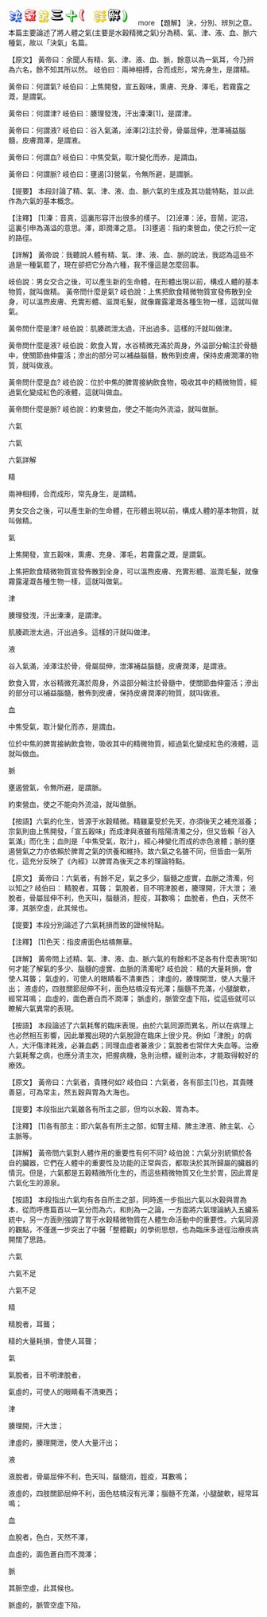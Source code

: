 


![30_決氣第三十(詳解).gif](images/4a4d801be5250.gif)
 more 
【題解】
決，分別、辨別之意。本篇主要論述了將人體之氣(主要是水穀精微之氣)分為精、氣、津、液、血、脈六種氣，故以「決氣」名篇。


【原文】
黃帝曰：余聞人有精、氣、津、液、血、脈，餘意以為一氣耳，今乃辨為六名，餘不知其所以然。
岐伯曰：兩神相搏，合而成形，常先身生，是謂精。


黃帝曰：何謂氣?
岐伯曰：上焦開發，宣五穀味，熏膚、充身、澤毛，若霧露之溉，是謂氣。


黃帝曰：何謂津?
岐伯曰：腠理發洩，汗出溱溱[1]，是謂津。


黃帝曰：何謂液?
岐伯曰：谷入氣滿，淖澤[2]注於骨，骨屬屈伸，泄澤補益腦髓，皮膚潤澤，是謂液。


黃帝曰：何謂血?
岐伯曰：中焦受氣，取汁變化而赤，是謂血。


黃帝曰：何謂脈?
岐伯曰：壅遏[3]營氣，令無所避，是謂脈。


【提要】
本段討論了精、氣、津、液、血、脈六氣的生成及其功能特點，並以此作為六氣的基本概念。


【注釋】
[1]溱：音真，這裏形容汗出很多的樣子。
[2]淖澤：淖，音鬧，泥沼，這裏引申為滿溢的意思。澤，即潤澤之意。
[3]壅遏：指約束營血，使之行於一定的路徑。


【詳解】
黃帝說：我聽說人體有精、氣、津、液、血、脈的說法，我認為這些不過是一種氣罷了，現在卻把它分為六種，我不懂這是怎麼回事。


岐伯說：男女交合之後，可以產生新的生命體，在形體出現以前，構成人體的基本物質，就叫做精。
黃帝問什麼是氣?
岐伯說：上焦把飲食精微物質宣發佈散到全身，可以溫煦皮膚、充實形體、滋潤毛髮，就像霧露灌溉各種生物一樣，這就叫做氣。


黃帝問什麼是津?
岐伯說：肌腠疏泄太過，汗出過多。這樣的汗就叫做津。


黃帝問什麼是液?
岐伯說：飲食入胃，水谷精微充滿於周身，外溢部分輸注於骨髓中，使關節曲伸靈活；滲出的部分可以補益腦髓，散佈到皮膚，保持皮膚潤澤的物質，就叫做液。


黃帝問什麼是血?
岐伯說：位於中焦的脾胃接納飲食物，吸收其中的精微物質，經過氣化變成紅色的液體，這就叫做血。


黃帝問什麼是脈?
岐伯說：約束營血，使之不能向外流溢，就叫做脈。


六氣


六氣


六氣詳解


精


兩神相搏，合而成形，常先身生，是謂精。


男女交合之後，可以產生新的生命體，在形體出現以前，構成人體的基本物質，就叫做精。


氣


上焦開發，宣五穀味，熏膚、充身、澤毛，若霧露之溉，是謂氣。


上焦把飲食精微物質宣發佈散到全身，可以溫煦皮膚、充實形體、滋潤毛髮，就像霧露灌溉各種生物一樣，這就叫做氣。


津


腠理發洩，汗出溱溱，是謂津。


肌腠疏泄太過，汗出過多。這樣的汗就叫做津。


液


谷入氣滿，淖澤注於骨，骨屬屈伸，泄澤補益腦髓，皮膚潤澤，是謂液。


飲食入胃，水谷精微充滿於周身，外溢部分輸注於骨髓中，使關節曲伸靈活；滲出的部分可以補益腦髓，散佈到皮膚，保持皮膚潤澤的物質，就叫做液。


血


中焦受氣，取汁變化而赤，是謂血。


位於中焦的脾胃接納飲食物，吸收其中的精微物質，經過氣化變成紅色的液體，這就叫做血。


脈


壅遏營氣，令無所避，是謂脈。


約束營血，使之不能向外流溢，就叫做脈。


【按語】六氣的化生，皆源于水穀精微。精雖稟受於先天，亦須後天之補充滋養；宗氣則由上焦開發，「宣五穀味」而成津與液雖有陰陽清濁之分，但又皆賴「谷入氣滿」而化生；血則是「中焦受氣，取汁」，經心神變化而成的赤色液體；脈的壅遏營氣之力亦依賴於脾胃之氣的供養和維持。故六氣之名雖不同，但皆由一氣所化，這充分反映了《內經》以脾胃為後天之本的理論特點。


【原文】
黃帝曰：六氣者，有餘不足，氣之多少，腦髓之虛實，血脈之清濁，何以知之?
岐伯曰：
精脫者，耳聾；
氣脫者，目不明津脫者，腠理開，汗大泄；
液脫者，骨屬屈伸不利，色天叫，腦髓消，脛疫，耳數鳴；
血脫者，色白，天然不澤，其脈空虛，此其候也。


【提要】本段分別論述了六氣耗損而致的證候特點。


【注釋】
[1]色天：指皮膚面色枯槁無華。


【詳解】
黃帝問上述精、氣、津、液、血、脈六氣的有餘和不足各有什麼表現?如何才能了解氣的多少、腦髓的虛實、血脈的清濁呢?
岐伯說：
精的大量耗損，會使人耳聾；
氣虛的，可使人的眼睛看不清東西；
津虛的，腠理開泄，使人大量汗出；
液虛的，四肢關節屈伸不利，面色枯槁沒有光澤；腦髓不充滿，小腿酸軟，經常耳鳴；
血虛的，面色蒼白而不潤澤；
脈虛的，脈管空虛下陷，從這些就可以瞭解六氣異常的表現。


【按語】
本段論述了六氣耗奪的臨床表現，由於六氣同源而異名，所以在病理上也必然相互影響，因此單獨出現的六氣脫證在臨床上很少見。例如「津脫」的病人，大汗傷津耗液，必兼血虧；同理血虛者兼液少；氣脫者也常伴大失血等。治療六氣耗奪之病，也應分清主次，把握病機，急則治標，緩則治本，才能取得較好的療效。


【原文】
黃帝曰：六氣者，貴賤何如?
岐伯曰：六氣者，各有部主[1]也，其貴賤善惡，可為常主，然五穀與胃為大海也。


【提要】本段指出六氣雖各有所主之部，但均以水穀、胃為本。


【注釋】
[1]各有部主：即六氣各有所主之部，如腎主精、脾主津液、肺主氣、心主脈等。


【詳解】
黃帝問六氣對人體作用的重要性有何不同?
岐伯說：六氣分別統領於各自的臟器，它們在人體中的重要性及功能的正常與否，都取決於其所歸屬的臟器的情況。但是，六氣都是五穀精微所化生的，而這些精微物質又化生於胃，因此胃是六氣化生的源泉。


【按語】
本段指出六氣均有各自所主之部，同時進一步指出六氣以水穀與胃為本，從而呼應篇首以一氣分而為六，和則為一之論，一方面將六氣理論納入五臟系統中，另一方面則強調了胃于水穀精微物質在人體生命活動中的重要性。六氣同源的觀點，不僅進一步突出了中醫「整體觀」的學術思想，也為臨床多途徑治療疾病開闊了思路。


六氣


六氣不足


六氣不足


精


精脫者，耳聾；


精的大量耗損，會使人耳聾；


氣


氣脫者，目不明津脫者，


氣虛的，可使人的眼睛看不清東西；


津


腠理開，汗大泄；


津虛的，腠理開泄，使人大量汗出；


液


液脫者，骨屬屈伸不利，色天叫，腦髓消，脛疫，耳數鳴；


液虛的，四肢關節屈伸不利，面色枯槁沒有光澤；腦髓不充滿，小腿酸軟，經常耳鳴；


血


血脫者，色白，天然不澤，


血虛的，面色蒼白而不潤澤；


脈


其脈空虛，此其候也。


脈虛的，脈管空虛下陷，


